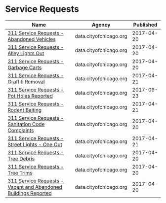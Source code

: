 # Service Requests

Name | Agency | Published
---- | ---- | ---------
[311 Service Requests - Abandoned Vehicles](../socrata/3c9v-pnva.md) | data.cityofchicago.org | 2017-04-20
[311 Service Requests - Alley Lights Out](../socrata/t28b-ys7j.md) | data.cityofchicago.org | 2017-04-20
[311 Service Requests - Garbage Carts](../socrata/9ksk-na4q.md) | data.cityofchicago.org | 2017-04-20
[311 Service Requests - Graffiti Removal](../socrata/hec5-y4x5.md) | data.cityofchicago.org | 2017-04-21
[311 Service Requests - Pot Holes Reported](../socrata/7as2-ds3y.md) | data.cityofchicago.org | 2017-09-23
[311 Service Requests - Rodent Baiting](../socrata/97t6-zrhs.md) | data.cityofchicago.org | 2017-04-21
[311 Service Requests - Sanitation Code Complaints](../socrata/me59-5fac.md) | data.cityofchicago.org | 2017-04-20
[311 Service Requests - Street Lights - One Out](../socrata/3aav-uy2v.md) | data.cityofchicago.org | 2017-04-21
[311 Service Requests - Tree Debris](../socrata/mab8-y9h3.md) | data.cityofchicago.org | 2017-04-20
[311 Service Requests - Tree Trims](../socrata/uxic-zsuj.md) | data.cityofchicago.org | 2017-04-20
[311 Service Requests - Vacant and Abandoned Buildings Reported](../socrata/7nii-7srd.md) | data.cityofchicago.org | 2017-04-20

